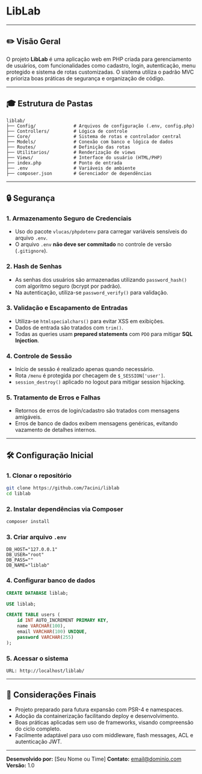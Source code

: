 # LibLab

---

## ✏️ Visão Geral
O projeto **LibLab** é uma aplicação web em PHP criada para gerenciamento de usuários, com funcionalidades como cadastro, login, autenticação, menu protegido e sistema de rotas customizadas. O sistema utiliza o padrão MVC e prioriza boas práticas de segurança e organização de código.

---

## 🎓 Estrutura de Pastas
```
liblab/
├── Config/              # Arquivos de configuração (.env, config.php)
├── Controllers/         # Lógica de controle
├── Core/                # Sistema de rotas e controlador central
├── Models/              # Conexão com banco e lógica de dados
├── Routes/              # Definição das rotas
├── Utilitarios/         # Renderização de views
├── Views/               # Interface do usuário (HTML/PHP)
├── index.php            # Ponto de entrada
├── .env                 # Variáveis de ambiente
├── composer.json        # Gerenciador de dependências
```

---

## 🔒 Segurança

### 1. **Armazenamento Seguro de Credenciais**
- Uso do pacote `vlucas/phpdotenv` para carregar variáveis sensíveis do arquivo `.env`.
- O arquivo `.env` **não deve ser commitado** no controle de versão (`.gitignore`).

### 2. **Hash de Senhas**
- As senhas dos usuários são armazenadas utilizando `password_hash()` com algoritmo seguro (bcrypt por padrão).
- Na autenticação, utiliza-se `password_verify()` para validação.

### 3. **Validação e Escapamento de Entradas**
- Utiliza-se `htmlspecialchars()` para evitar XSS em exibições.
- Dados de entrada são tratados com `trim()`.
- Todas as queries usam **prepared statements** com `PDO` para mitigar **SQL Injection**.

### 4. **Controle de Sessão**
- Início de sessão é realizado apenas quando necessário.
- Rota `/menu` é protegida por checagem de `$_SESSION['user']`.
- `session_destroy()` aplicado no logout para mitigar session hijacking.

### 5. **Tratamento de Erros e Falhas**
- Retornos de erros de login/cadastro são tratados com mensagens amigáveis.
- Erros de banco de dados exibem mensagens genéricas, evitando vazamento de detalhes internos.

---

## 🛠️ Configuração Inicial

### 1. Clonar o repositório
```bash
git clone https://github.com/7acini/liblab
cd liblab
```

### 2. Instalar dependências via Composer
```bash
composer install
```

### 3. Criar arquivo `.env`
```dotenv
DB_HOST="127.0.0.1"
DB_USER="root"
DB_PASS=""
DB_NAME="liblab"
```

### 4. Configurar banco de dados
```sql
CREATE DATABASE liblab;

USE liblab;

CREATE TABLE users (
    id INT AUTO_INCREMENT PRIMARY KEY,
    name VARCHAR(100),
    email VARCHAR(100) UNIQUE,
    password VARCHAR(255)
);
```

### 5. Acessar o sistema
```text
URL: http://localhost/liblab/
```

---

## 📄 Considerações Finais
- Projeto preparado para futura expansão com PSR-4 e namespaces.
- Adoção da containerização facilitando deploy e desenvolvimento.
- Boas práticas aplicadas sem uso de frameworks, visando compreensão do ciclo completo.
- Facilmente adaptável para uso com middleware, flash messages, ACL e autenticação JWT.

---

**Desenvolvido por:** [Seu Nome ou Time]
**Contato:** email@dominio.com
**Versão:** 1.0

